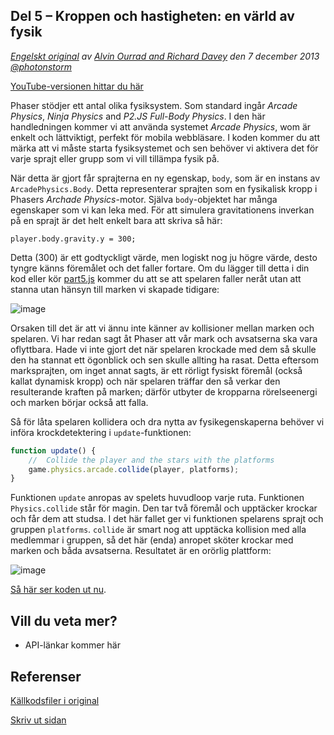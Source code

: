 ## Del 5 &ndash; Kroppen och hastigheten: en värld av fysik

*[Engelskt original](http://phaser.io/tutorials/making-your-first-phaser-game/index) av [Alvin Ourrad and Richard Davey](https://twitter.com/photonstorm) den 7 december 2013   [@photonstorm](https://twitter.com/photonstorm)*

[YouTube-versionen hittar du här](http://youtube.com)

Phaser stödjer ett antal olika fysiksystem.
Som standard ingår *Arcade Physics*, *Ninja Physics* and *P2.JS Full-Body Physics*.
I den här handledningen kommer vi att använda systemet *Arcade Physics*, wom är enkelt och lättviktigt, perfekt för mobila webbläsare.
I koden kommer du att märka att vi måste starta fysiksystemet och sen behöver vi aktivera det för varje sprajt eller grupp som vi vill tillämpa fysik på.

När detta är gjort får sprajterna en ny egenskap, `body`, som är en instans av `ArcadePhysics.Body`. 
Detta representerar sprajten som en fysikalisk kropp i Phasers *Archade Physics*-motor.
Själva `body`-objektet har många egenskaper som vi kan leka med.
För att simulera gravitationens inverkan på en sprajt är det helt enkelt bara att skriva så här:

`player.body.gravity.y = 300;`

Detta (300) är ett godtyckligt värde, men logiskt nog ju högre värde, desto tyngre känns föremålet och det faller fortare.
Om du lägger till detta i din kod eller kör [part5.js](../phaser_tutorial_02/part5.js) 
kommer du att se att spelaren faller neråt utan att stanna utan hänsyn till marken vi skapade tidigare:

![image](http://phaser.io/content/tutorials/making-your-first-phaser-game/part5.png)

Orsaken till det är att vi ännu inte känner av kollisioner mellan marken och spelaren.
Vi har redan sagt åt Phaser att vår mark och avsatserna ska vara oflyttbara.
Hade vi inte gjort det när spelaren krockade med dem så skulle den ha stannat ett ögonblick och sen skulle allting ha rasat.
Detta eftersom marksprajten, om inget annat sagts, är ett rörligt fysiskt föremål (också kallat dynamisk kropp) och när spelaren träffar den så verkar den resulterande kraften på marken; därför utbyter de kropparna rörelseenergi och marken börjar också att falla.

Så för låta spelaren kollidera och dra nytta av fysikegenskaperna behöver vi införa krockdetektering i `update`-funktionen:

```javascript
function update() {
    //  Collide the player and the stars with the platforms
    game.physics.arcade.collide(player, platforms);
}
```

Funktionen `update` anropas av spelets huvudloop varje ruta. Funktionen `Physics.collide` står för magin. 
Den tar två föremål och upptäcker krockar och får dem att studsa. I det här fallet ger vi funktionen spelarens sprajt och gruppen `platforms`. `collide` är smart nog att upptäcka kollision med alla medlemmar i gruppen, så det här (enda) anropet sköter krockar med marken och båda avsatserna. Resultatet är en orörlig plattform:

![image](http://phaser.io/content/tutorials/making-your-first-phaser-game/part6.png)

[Så här ser koden ut nu](../phaser_tutorial_02/part6.js).

## Vill du veta mer?
* API-länkar kommer här

## Referenser
[Källkodsfiler i original](https://github.com/photonstorm/phaser/raw/master/resources/tutorials/02%20Making%20your%20first%20game/phaser_tutorial_02.zip)

[Skriv ut sidan](https://gitprint.com/coderdojolund/phaser-tutorials/blob/master/making-your-first-phaser-game/part5.md)
